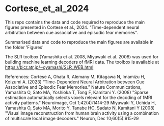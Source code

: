 # Cortese_et_al_2024


This repo contains the data and code required to reproduce the main figures presented in Cortese et al., 2024. "Time-dependent neural arbitration between cue associative and episodic fear memories". 

Summarised data and code to reproduce the main figures are available in the folder 'Figures'

The SLR toolbox (Yamashita et al. 2008, Miyawaki et al. 2008) was used for building machine learning decoders of fMRI data. The toolbox is available at https://bicr.atr.jp/~oyamashi/SLR_WEB.html


References:
Cortese A, Ohata R, Alemany M, Kitagawa N, Imamizu H, Koizumi A. (2023) “Time-Dependent Neural Arbitration between Cue Associative and Episodic Fear Memories.” Nature Communications, 
Yamashita O, Sato MA, Yoshioka T, Tong F, Kamitani Y. (2008) "Sparse estimation automatically selects voxels relevant for the decoding of fMRI activity patterns." Neuroimage, Oct 1;42(4):1414-29
Miyawaki Y, Uchida H, Yamashita O, Sato MA, Morito Y, Tanabe HC, Sadato N, Kamitani Y (2008) "Visual image reconstruction from human brain activity using a combination of multiscale local image decoders." Neuron, Dec 10;60(5):915-29

